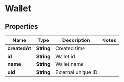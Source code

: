 

# Wallet


## Properties

Name | Type | Description | Notes
------------ | ------------- | ------------- | -------------
**createdAt** | **String** | Created time | 
**id** | **String** | Wallet id | 
**name** | **String** | Wallet name | 
**uid** | **String** | External unique ID | 



